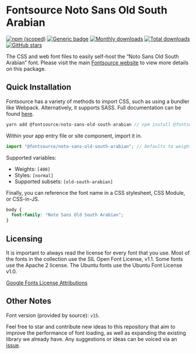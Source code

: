 # Fontsource Noto Sans Old South Arabian

[![npm (scoped)](https://img.shields.io/npm/v/@fontsource/noto-sans-old-south-arabian?color=brightgreen)](https://www.npmjs.com/package/@fontsource/noto-sans-old-south-arabian) [![Generic badge](https://img.shields.io/badge/fontsource-passing-brightgreen)](https://github.com/fontsource/fontsource) [![Monthly downloads](https://badgen.net/npm/dm/@fontsource/noto-sans-old-south-arabian)](https://github.com/fontsource/fontsource) [![Total downloads](https://badgen.net/npm/dt/@fontsource/noto-sans-old-south-arabian)](https://github.com/fontsource/fontsource) [![GitHub stars](https://img.shields.io/github/stars/fontsource/fontsource.svg?style=social&label=Star)](https://github.com/fontsource/fontsource/stargazers)

The CSS and web font files to easily self-host the “Noto Sans Old South Arabian” font. Please visit the main [Fontsource website](https://fontsource.org/fonts/noto-sans-old-south-arabian) to view more details on this package.

## Quick Installation

Fontsource has a variety of methods to import CSS, such as using a bundler like Webpack. Alternatively, it supports SASS. Full documentation can be found [here](https://fontsource.org/docs/introduction).

```javascript
yarn add @fontsource/noto-sans-old-south-arabian // npm install @fontsource/noto-sans-old-south-arabian
```

Within your app entry file or site component, import it in.

```javascript
import "@fontsource/noto-sans-old-south-arabian"; // Defaults to weight 400.
```

Supported variables:

- Weights: `[400]`
- Styles: `[normal]`
- Supported subsets: `[old-south-arabian]`

Finally, you can reference the font name in a CSS stylesheet, CSS Module, or CSS-in-JS.

```css
body {
  font-family: "Noto Sans Old South Arabian";
}
```



## Licensing

It is important to always read the license for every font that you use.
Most of the fonts in the collection use the SIL Open Font License, v1.1. Some fonts use the Apache 2 license. The Ubuntu fonts use the Ubuntu Font License v1.0.

[Google Fonts License Attributions](https://fonts.google.com/attribution)

## Other Notes

Font version (provided by source): `v15`.

Feel free to star and contribute new ideas to this repository that aim to improve the performance of font loading, as well as expanding the existing library we already have. Any suggestions or ideas can be voiced via an [issue](https://github.com/fontsource/fontsource/issues).
